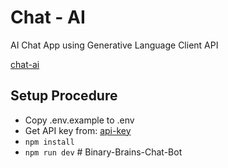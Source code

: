 # Chat - AI

AI Chat App using Generative Language Client API

[chat-ai](https://ai.visheshpandey.com)

## Setup Procedure

- Copy .env.example to .env
- Get API key from: [api-key](https://aistudio.google.com/app/apikey)
- `npm install`
- `npm run dev`
#   B i n a r y - B r a i n s - C h a t - B o t  
 